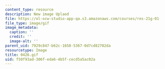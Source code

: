 ```yaml
---
content_type: resource
description: New image Uplaod
file: https://ol-ocw-studio-app-qa.s3.amazonaws.com/courses/res-21g-01-kana-spring-2010/f50f93ad306feda64b5fcecd5a5ac02a_0426.gif
file_type: image/gif
image_metadata:
  caption: ''
  credit: ''
  image-alt: ''
parent_uid: 7929c847-b62c-1658-5367-0d7cd82702da
resourcetype: Image
title: 0426.gif
uid: f50f93ad-306f-eda6-4b5f-cecd5a5ac02a
---
```


